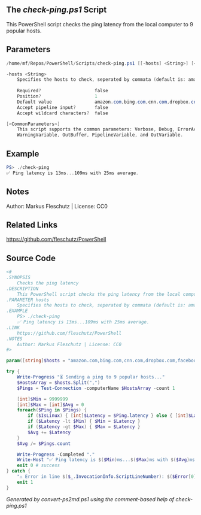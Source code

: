 ## The *check-ping.ps1* Script

This PowerShell script checks the ping latency from the local computer to 9 popular hosts.

## Parameters
```powershell
/home/mf/Repos/PowerShell/Scripts/check-ping.ps1 [[-hosts] <String>] [<CommonParameters>]

-hosts <String>
    Specifies the hosts to check, seperated by commata (default is: amazon.com,bing.com,cnn.com,dropbox.com,facebook.com,google.com,live.com,twitter.com,youtube.com)
    
    Required?                    false
    Position?                    1
    Default value                amazon.com,bing.com,cnn.com,dropbox.com,facebook.com,google.com,live.com,twitter.com,youtube.com
    Accept pipeline input?       false
    Accept wildcard characters?  false

[<CommonParameters>]
    This script supports the common parameters: Verbose, Debug, ErrorAction, ErrorVariable, WarningAction, 
    WarningVariable, OutBuffer, PipelineVariable, and OutVariable.
```

## Example
```powershell
PS> ./check-ping
✅ Ping latency is 13ms...109ms with 25ms average.

```

## Notes
Author: Markus Fleschutz | License: CC0

## Related Links
https://github.com/fleschutz/PowerShell

## Source Code
```powershell
<#
.SYNOPSIS
	Checks the ping latency 
.DESCRIPTION
	This PowerShell script checks the ping latency from the local computer to 9 popular hosts.
.PARAMETER hosts
	Specifies the hosts to check, seperated by commata (default is: amazon.com,bing.com,cnn.com,dropbox.com,facebook.com,google.com,live.com,twitter.com,youtube.com)
.EXAMPLE
	PS> ./check-ping
	✅ Ping latency is 13ms...109ms with 25ms average.
.LINK
	https://github.com/fleschutz/PowerShell
.NOTES
	Author: Markus Fleschutz | License: CC0
#>

param([string]$hosts = "amazon.com,bing.com,cnn.com,dropbox.com,facebook.com,google.com,live.com,twitter.com,youtube.com")

try {
	Write-Progress "⏳ Sending a ping to 9 popular hosts..."
	$HostsArray = $hosts.Split(",")
	$Pings = Test-Connection -computerName $HostsArray -count 1

	[int]$Min = 9999999
	[int]$Max = [int]$Avg = 0
	foreach($Ping in $Pings) {
		if ($IsLinux) {	[int]$Latency = $Ping.latency } else { [int]$Latency = $Ping.ResponseTime }
		if ($Latency -lt $Min) { $Min = $Latency }
		if ($Latency -gt $Max) { $Max = $Latency }
		$Avg += $Latency
	}
	$Avg /= $Pings.count

	Write-Progress -Completed "."
	Write-Host "✅ Ping latency is $($Min)ms...$($Max)ms with $($Avg)ms average"
	exit 0 # success
} catch {
	"⚠️ Error in line $($_.InvocationInfo.ScriptLineNumber): $($Error[0])"
	exit 1
}
```

*Generated by convert-ps2md.ps1 using the comment-based help of check-ping.ps1*
